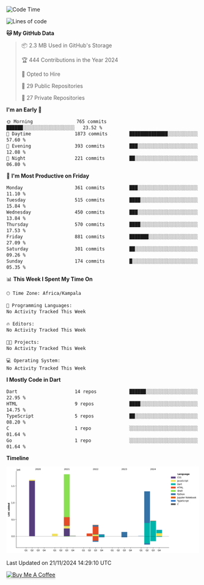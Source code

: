 <!--START_SECTION:waka-->
![Code Time](http://img.shields.io/badge/Code%20Time-912%20hrs%2057%20mins-blue)

![Lines of code](https://img.shields.io/badge/From%20Hello%20World%20I%27ve%20Written-6.2%20million%20lines%20of%20code-blue)

**🐱 My GitHub Data** 

> 📦 2.3 MB Used in GitHub's Storage 
 > 
> 🏆 444 Contributions in the Year 2024
 > 
> 💼 Opted to Hire
 > 
> 📜 29 Public Repositories 
 > 
> 🔑 27 Private Repositories 
 > 
**I'm an Early 🐤** 

```text
🌞 Morning                765 commits         ██████░░░░░░░░░░░░░░░░░░░   23.52 % 
🌆 Daytime                1873 commits        ██████████████░░░░░░░░░░░   57.60 % 
🌃 Evening                393 commits         ███░░░░░░░░░░░░░░░░░░░░░░   12.08 % 
🌙 Night                  221 commits         ██░░░░░░░░░░░░░░░░░░░░░░░   06.80 % 
```
📅 **I'm Most Productive on Friday** 

```text
Monday                   361 commits         ███░░░░░░░░░░░░░░░░░░░░░░   11.10 % 
Tuesday                  515 commits         ████░░░░░░░░░░░░░░░░░░░░░   15.84 % 
Wednesday                450 commits         ███░░░░░░░░░░░░░░░░░░░░░░   13.84 % 
Thursday                 570 commits         ████░░░░░░░░░░░░░░░░░░░░░   17.53 % 
Friday                   881 commits         ███████░░░░░░░░░░░░░░░░░░   27.09 % 
Saturday                 301 commits         ██░░░░░░░░░░░░░░░░░░░░░░░   09.26 % 
Sunday                   174 commits         █░░░░░░░░░░░░░░░░░░░░░░░░   05.35 % 
```


📊 **This Week I Spent My Time On** 

```text
🕑︎ Time Zone: Africa/Kampala

💬 Programming Languages: 
No Activity Tracked This Week

🔥 Editors: 
No Activity Tracked This Week

🐱‍💻 Projects: 
No Activity Tracked This Week

💻 Operating System: 
No Activity Tracked This Week
```

**I Mostly Code in Dart** 

```text
Dart                     14 repos            ██████░░░░░░░░░░░░░░░░░░░   22.95 % 
HTML                     9 repos             ████░░░░░░░░░░░░░░░░░░░░░   14.75 % 
TypeScript               5 repos             ██░░░░░░░░░░░░░░░░░░░░░░░   08.20 % 
C                        1 repo              ░░░░░░░░░░░░░░░░░░░░░░░░░   01.64 % 
Go                       1 repo              ░░░░░░░░░░░░░░░░░░░░░░░░░   01.64 % 
```



**Timeline**

![Lines of Code chart](https://raw.githubusercontent.com/drexhacker/drexhacker/main/assets/bar_graph.png)


 Last Updated on 21/11/2024 14:29:10 UTC
<!--END_SECTION:waka-->

<a href="https://www.buymeacoffee.com/drexsoftorg" target="_blank"><img src="https://www.buymeacoffee.com/assets/img/custom_images/orange_img.png" alt="Buy Me A Coffee" style="height: 41px !important;width: 174px !important;box-shadow: 0px 3px 2px 0px rgba(190, 190, 190, 0.5) !important;-webkit-box-shadow: 0px 3px 2px 0px rgba(190, 190, 190, 0.5) !important;" ></a>


<!---
drexhacker/drexhacker is a ✨ special ✨ repository because its `README.md` (this file) appears on your GitHub profile.
You can click the Preview link to take a look at your changes.
--->
